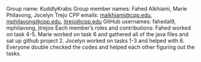 Group name: KuddlyKrabs Group member names: Fahed Alkhiami, Marie Philavong, Jocelyn Trejo CPP emails: malkhiami@cpp.edu, mphilavong@cpp.edu, jtrejo@cpp.edu GitHub usernames: fahedal9, mphilavong, jtrejoo Each member’s roles and contributions: Fahed worked on task 4-5. Marie worked on task 6 and gathered all of the java files and sat up github project 2. Jocelyn worked on tasks 1-3 and helped with 6.
Everyone double checked the codes and helped each other figuring out the tasks. 
